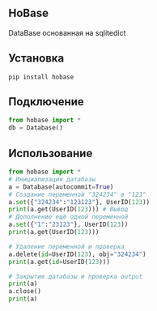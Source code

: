 ## HoBase
DataBase основанная на sqlitedict

## Установка
```
pip install hobase
```

## Подключение
```python
from hobase import *
db = Database()
```

## Использование
```python
from hobase import *
# Инициализация датабазы
a = Database(autocommit=True)
# Создание переменной "324234" в "123"
a.set({"324234":"123123"}, UserID(123))
print(a.get(UserID(123))) # Вывод
# Дополнение ещё одной переменной
a.set({"1":"23123"}, UserID(123))
print(a.get(UserID(123)))

# Удаление переменной и проверка
a.delete(id=UserID(123), obj="324234")
print(a.get(id=UserID(123)))

# Закрытие датабазы и проверка output
print(a)
a.close()
print(a)
```
